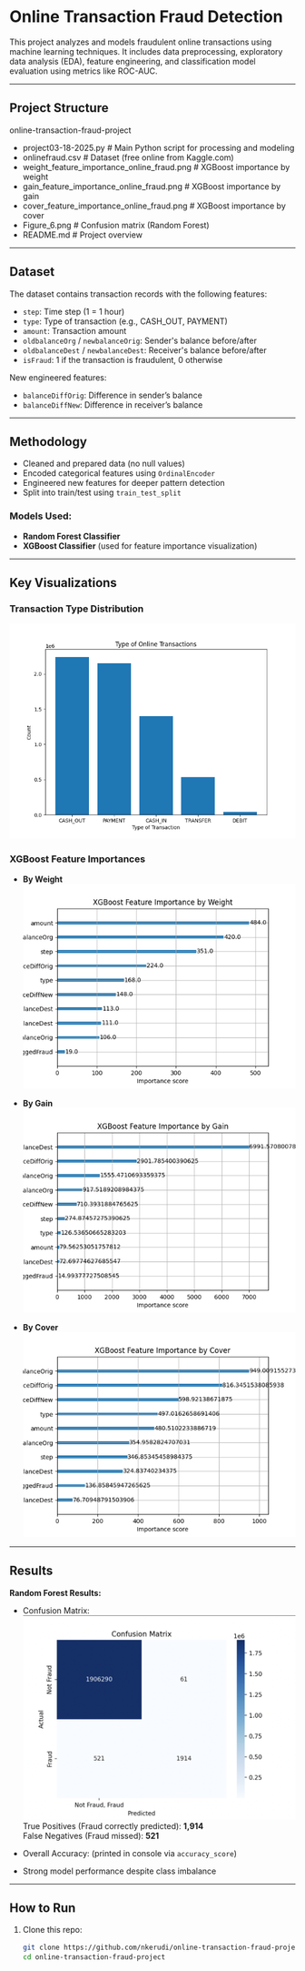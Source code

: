 #  Online Transaction Fraud Detection

This project analyzes and models fraudulent online transactions using machine learning techniques. It includes data preprocessing, exploratory data analysis (EDA), feature engineering, and classification model evaluation using metrics like ROC-AUC.

---

##  Project Structure 
 online-transaction-fraud-project 
-  project03-18-2025.py # Main Python script for processing and modeling 
-  onlinefraud.csv # Dataset (free online from Kaggle.com) 
-  weight_feature_importance_online_fraud.png # XGBoost importance by weight 
-  gain_feature_importance_online_fraud.png # XGBoost importance by gain 
-  cover_feature_importance_online_fraud.png # XGBoost importance by cover 
-  Figure_6.png # Confusion matrix (Random Forest)
-  README.md # Project overview


---

##  Dataset

The dataset contains transaction records with the following features:

- `step`: Time step (1 = 1 hour)
- `type`: Type of transaction (e.g., CASH_OUT, PAYMENT)
- `amount`: Transaction amount
- `oldbalanceOrg` / `newbalanceOrig`: Sender's balance before/after
- `oldbalanceDest` / `newbalanceDest`: Receiver's balance before/after
- `isFraud`: 1 if the transaction is fraudulent, 0 otherwise

New engineered features:
- `balanceDiffOrig`: Difference in sender’s balance
- `balanceDiffNew`: Difference in receiver’s balance

---

##  Methodology

- Cleaned and prepared data (no null values)
- Encoded categorical features using `OrdinalEncoder`
- Engineered new features for deeper pattern detection
- Split into train/test using `train_test_split`

###  Models Used:

- **Random Forest Classifier**
- **XGBoost Classifier** (used for feature importance visualization)

---

##  Key Visualizations

###  Transaction Type Distribution

![Transaction Types](https://github.com/nkerudi/online-transaction-fraud-project/blob/main/Figure_6.png)

###  XGBoost Feature Importances

- **By Weight**  
  ![Feature Importance - Weight](https://github.com/nkerudi/online-transaction-fraud-project/blob/main/weight_feature_importance_online_fraud.png)

- **By Gain**  
  ![Feature Importance - Gain](https://github.com/nkerudi/online-transaction-fraud-project/blob/main/gain_feature_importance_online_fraud.png)

- **By Cover**  
  ![Feature Importance - Cover](https://github.com/nkerudi/online-transaction-fraud-project/blob/main/cover_feature_importance_online_fraud.png)

---

##  Results

**Random Forest Results:**
- Confusion Matrix:
  ![Confusion Matrix](https://github.com/nkerudi/online-transaction-fraud-project/blob/main/Screen%20Shot%202025-03-23%20at%202.20.59%20PM.png)  
  True Positives (Fraud correctly predicted): **1,914**  
  False Negatives (Fraud missed): **521**

- Overall Accuracy: (printed in console via `accuracy_score`)

- Strong model performance despite class imbalance

---

##  How to Run

1. Clone this repo:
   ```bash
   git clone https://github.com/nkerudi/online-transaction-fraud-project.git
   cd online-transaction-fraud-project




